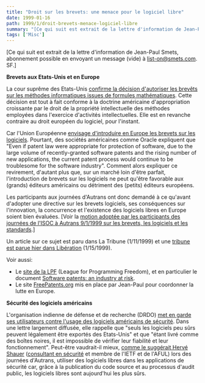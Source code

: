 ```yaml
---
title: "Droit sur les brevets: une menace pour le logiciel libre"
date: 1999-01-16
path: 1999/1/droit-brevets-menace-logiciel-libre
summary: "[Ce qui suit est extrait de la lettre d'information de Jean-Paul Smets, abonnement possible en envoyant un message (vide) à list-on@smets.com."
tags: ['Misc']
---
```


<P>[Ce qui suit est extrait de la lettre d'information de Jean-Paul
Smets, abonnement possible en envoyant un message (vide) à <A HREF="mailto:it-list-on@smets.com">list-on@smets.com</A>. SF.]</P>

<P><B>Brevets aux Etats-Unis et en Europe</B></P>

<P>La cour suprême des Etats-Unis <A HREF="http://www.nytimes.com/library/tech/99/01/biztech/articles/12patent.html">
confirme la décision d'autoriser les brevêts sur les méthodes
informatiques issues de formules mathématiques</A>. Cette décision est
tout à fait conforme à la doctrine américaine d'appropriation croissante
par le droit de la propriété intellectuelle des méthodes employées dans
l'exercice d'activités intellectuelles. Elle est en revanche contraire
au droit européen du logiciel, pour l'instant.</P>

<P>Car l'Union Européenne <A HREF="http://europa.eu.int/comm/dg15/en/intprop/indprop/558.htm">envisage
d'introduire en Europe les brevets sur les logiciels</A>. Pourtant,
des sociétés américaines comme Oracle expliquent que "Even if patent
law were appropriate for protection of software, due to the large
volume of recently-granted software patents and the rising number of new
applications, the current patent process would continue to be troublesome
for the software industry". Comment alors expliquer ce revirement,
d'autant plus que, sur un marché loin d'être parfait, l'introduction
de brevets sur les logiciels ne peut qu'être favorable aux (grands)
éditeurs américains ou détriment des (petits) éditeurs européens.</P>

<P>Les participants aux journées d'Autrans ont donc demandé à
ce qu'avant d'adopter une directive sur les brevets logiciels,
ses conséquences sur l'innovation, la concurrence et l'existence
des logiciels libres en Europe soient bien évaluées.  [Voir la <A HREF="http://www.freepatents.org/adapt/autrans_1.0.3.html">motion adoptée
par les participants des journées de l'ISOC à Autrans 9/1/1999 sur les
brevets, les logiciels et les standards</A>.]</P>

<P>Un article sur ce sujet est paru dans La Tribune (1/11/1999) et une <A HREF="http://www.liberation.com/multi/cahier/articles/sem99.03/cah990115k.html
">tribune est parue hier dans Libération</A> (1/15/1999).</P>

<P>Voir aussi:</P>

<UL>

<LI>Le <A HREF="http://lpf.ai.mit.edu/">site
de la LPF</A> (League for Programming Freedom), et en particulier
le document <A HREF="http://lpf.ai.mit.edu/Patents/industry-at-risk.html">Software patents: an industry at risk</A>.
<LI>Le site <A HREF="http://www.freepatents.org">FreePatents.org</A>
mis en place par Jean-Paul pour coordonner la lutte en Europe.
</UL>

<P><B>Sécurité des logiciels américains</B></P>

<P>L'organisation indienne de défense et de recherche (DRDO) <A HREF="http://www.economictimes.com/120199/lead2.htm">met en garde ses
utilisateurs contre l'usage des logiciels américains de sécurité</A>. Dans
une lettre largement diffusée, elle rappelle que "seuls les logiciels
peu sûrs peuvent légalement être exportés des Etats-Unis" et que
"étant livré comme des boîtes noires, il est impossible de vérifier
leur fiabilité et leur fonctionnement". Peut-être vaudrait-il mieux, <A HREF="http://www.isoc.asso.fr/AUTRANS99/sf-sec.htm">comme le suggérait
Hervé Shauer</A> (<A HREF="http://www.hsc.fr/">consultant en sécurité</A>
et membre de l'IETF et de l'AFUL) lors des journées d'Autrans, utiliser
des logiciels libres dans les applications de sécurité car, grâce à la
publication du code source et au processus d'audit public, les logiciels
libres sont aujourd'hui les plus sûrs.</P>


